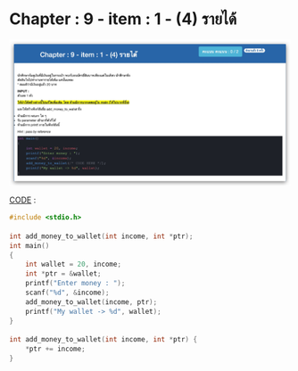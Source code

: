 # Chapter : 9 - item : 1 - (4) รายได้

![img](./assets/1.jpg)

[CODE][file] :
```c
#include <stdio.h>

int add_money_to_wallet(int income, int *ptr);
int main()
{
    int wallet = 20, income;
    int *ptr = &wallet;
    printf("Enter money : ");
    scanf("%d", &income);
    add_money_to_wallet(income, ptr);
    printf("My wallet -> %d", wallet);
}

int add_money_to_wallet(int income, int *ptr) {
    *ptr += income;
}

```

[file]: ./src/01.c
